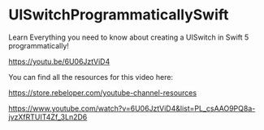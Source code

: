 # UISwitchProgrammaticallySwift

Learn Everything you need to know about creating a UISwitch in Swift 5 programmatically!

https://youtu.be/6U06JztViD4

You can find all the resources for this video here:

https://store.rebeloper.com/youtube-channel-resources

https://www.youtube.com/watch?v=6U06JztViD4&list=PL_csAAO9PQ8a-jvzXfRTUIT4Zf_3Ln2D6
